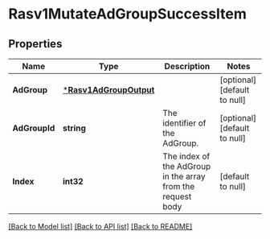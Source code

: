# Rasv1MutateAdGroupSuccessItem

## Properties
Name | Type | Description | Notes
------------ | ------------- | ------------- | -------------
**AdGroup** | [***Rasv1AdGroupOutput**](RASv1AdGroupOutput.md) |  | [optional] [default to null]
**AdGroupId** | **string** | The identifier of the AdGroup. | [optional] [default to null]
**Index** | **int32** | The index of the AdGroup in the array from the request body | [default to null]

[[Back to Model list]](../README.md#documentation-for-models) [[Back to API list]](../README.md#documentation-for-api-endpoints) [[Back to README]](../README.md)

